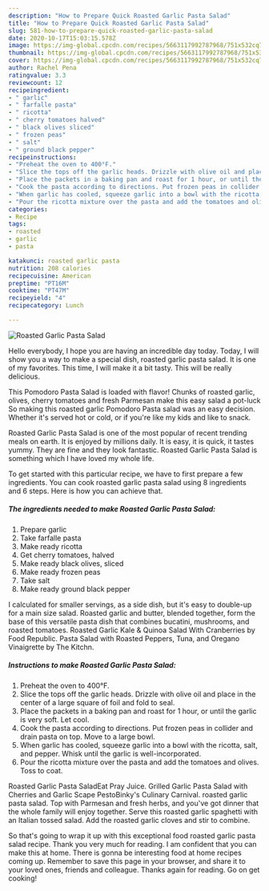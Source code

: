 ```yaml
---
description: "How to Prepare Quick Roasted Garlic Pasta Salad"
title: "How to Prepare Quick Roasted Garlic Pasta Salad"
slug: 581-how-to-prepare-quick-roasted-garlic-pasta-salad
date: 2020-10-17T15:03:15.578Z
image: https://img-global.cpcdn.com/recipes/5663117992787968/751x532cq70/roasted-garlic-pasta-salad-recipe-main-photo.jpg
thumbnail: https://img-global.cpcdn.com/recipes/5663117992787968/751x532cq70/roasted-garlic-pasta-salad-recipe-main-photo.jpg
cover: https://img-global.cpcdn.com/recipes/5663117992787968/751x532cq70/roasted-garlic-pasta-salad-recipe-main-photo.jpg
author: Rachel Pena
ratingvalue: 3.3
reviewcount: 12
recipeingredient:
- " garlic"
- " farfalle pasta"
- " ricotta"
- " cherry tomatoes halved"
- " black olives sliced"
- " frozen peas"
- " salt"
- " ground black pepper"
recipeinstructions:
- "Preheat the oven to 400°F."
- "Slice the tops off the garlic heads. Drizzle with olive oil and place in the center of a large square of foil and fold to seal."
- "Place the packets in a baking pan and roast for 1 hour, or until the garlic is very soft. Let cool."
- "Cook the pasta according to directions. Put frozen peas in collider and drain pasta on top. Move to a large bowl."
- "When garlic has cooled, squeeze garlic into a bowl with the ricotta, salt, and pepper. Whisk until the garlic is well-incorporated."
- "Pour the ricotta mixture over the pasta and add the tomatoes and olives. Toss to coat."
categories:
- Recipe
tags:
- roasted
- garlic
- pasta

katakunci: roasted garlic pasta 
nutrition: 208 calories
recipecuisine: American
preptime: "PT16M"
cooktime: "PT47M"
recipeyield: "4"
recipecategory: Lunch

---
```



![Roasted Garlic Pasta Salad](https://img-global.cpcdn.com/recipes/5663117992787968/751x532cq70/roasted-garlic-pasta-salad-recipe-main-photo.jpg)

Hello everybody, I hope you are having an incredible day today. Today, I will show you a way to make a special dish, roasted garlic pasta salad. It is one of my favorites. This time, I will make it a bit tasty. This will be really delicious.

This Pomodoro Pasta Salad is loaded with flavor! Chunks of roasted garlic, olives, cherry tomatoes and fresh Parmesan make this easy salad a pot-luck So making this roasted garlic Pomodoro Pasta salad was an easy decision. Whether it&#39;s served hot or cold, or if you&#39;re like my kids and like to snack.

Roasted Garlic Pasta Salad is one of the most popular of recent trending meals on earth. It is enjoyed by millions daily. It is easy, it is quick, it tastes yummy. They are fine and they look fantastic. Roasted Garlic Pasta Salad is something which I have loved my whole life.


To get started with this particular recipe, we have to first prepare a few ingredients. You can cook roasted garlic pasta salad using 8 ingredients and 6 steps. Here is how you can achieve that.

<!--inarticleads1-->

##### The ingredients needed to make Roasted Garlic Pasta Salad:

1. Prepare  garlic
1. Take  farfalle pasta
1. Make ready  ricotta
1. Get  cherry tomatoes, halved
1. Make ready  black olives, sliced
1. Make ready  frozen peas
1. Take  salt
1. Make ready  ground black pepper


I calculated for smaller servings, as a side dish, but it&#39;s easy to double-up for a main size salad. Roasted garlic and butter, blended together, form the base of this versatile pasta dish that combines bucatini, mushrooms, and roasted tomatoes. Roasted Garlic Kale &amp; Quinoa Salad With Cranberries by Food Republic. Pasta Salad with Roasted Peppers, Tuna, and Oregano Vinaigrette by The Kitchn. 

<!--inarticleads2-->

##### Instructions to make Roasted Garlic Pasta Salad:

1. Preheat the oven to 400°F.
1. Slice the tops off the garlic heads. Drizzle with olive oil and place in the center of a large square of foil and fold to seal.
1. Place the packets in a baking pan and roast for 1 hour, or until the garlic is very soft. Let cool.
1. Cook the pasta according to directions. Put frozen peas in collider and drain pasta on top. Move to a large bowl.
1. When garlic has cooled, squeeze garlic into a bowl with the ricotta, salt, and pepper. Whisk until the garlic is well-incorporated.
1. Pour the ricotta mixture over the pasta and add the tomatoes and olives. Toss to coat.


Roasted Garlic Pasta SaladEat Pray Juice. Grilled Garlic Pasta Salad with Cherries and Garlic Scape PestoBinky&#39;s Culinary Carnival. roasted garlic pasta salad. Top with Parmesan and fresh herbs, and you&#39;ve got dinner that the whole family will enjoy together. Serve this roasted garlic spaghetti with an Italian tossed salad. Add the roasted garlic cloves and stir to combine. 

So that's going to wrap it up with this exceptional food roasted garlic pasta salad recipe. Thank you very much for reading. I am confident that you can make this at home. There is gonna be interesting food at home recipes coming up. Remember to save this page in your browser, and share it to your loved ones, friends and colleague. Thanks again for reading. Go on get cooking!
